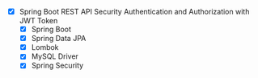 - [x] Spring Boot REST API Security Authentication and Authorization with JWT Token
  - [x] Spring Boot
  - [x] Spring Data JPA
  - [x] Lombok
  - [x] MySQL Driver
  - [x] Spring Security
